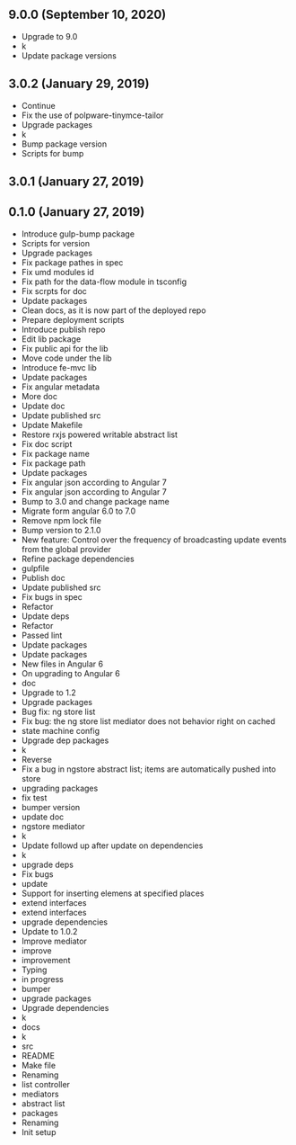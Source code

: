 ## 9.0.0 (September 10, 2020)
  - Upgrade to 9.0
  - k
  - Update package versions

## 3.0.2 (January 29, 2019)
  - Continue
  - Fix the use of polpware-tinymce-tailor
  - Upgrade packages
  - k
  - Bump package version
  - Scripts for bump

## 3.0.1 (January 27, 2019)


## 0.1.0 (January 27, 2019)
  - Introduce gulp-bump package
  - Scripts for version
  - Upgrade packages
  - Fix package pathes in spec
  - Fix umd modules id
  - Fix path for the data-flow module in tsconfig
  - Fix scrpts for doc
  - Update packages
  - Clean docs, as it is now part of the deployed repo
  - Prepare deployment scripts
  - Introduce publish repo
  - Edit lib package
  - Fix public api for the lib
  - Move code under the lib
  - Introduce fe-mvc lib
  - Update packages
  - Fix angular metadata
  - More doc
  - Update doc
  - Update published src
  - Update Makefile
  - Restore rxjs powered writable abstract list
  - Fix doc script
  - Fix package name
  - Fix package path
  - Update packages
  - Fix angular json according to Angular 7
  - Fix angular json according to Angular 7
  - Bump to 3.0 and change package name
  - Migrate form angular 6.0 to 7.0
  - Remove npm lock file
  - Bump version to 2.1.0
  - New feature: Control over the frequency of broadcasting update events from the global provider
  - Refine package dependencies
  - gulpfile
  - Publish doc
  - Update published src
  - Fix bugs in spec
  - Refactor
  - Update deps
  - Refactor
  - Passed lint
  - Update packages
  - Update packages
  - New files in Angular 6
  - On upgrading to Angular 6
  - doc
  - Upgrade to 1.2
  - Upgrade packages
  - Bug fix: ng store list
  - Fix bug: the ng store list mediator does not behavior right on cached
  - state machine config
  - Upgrade dep packages
  - k
  - Reverse
  - Fix a bug in ngstore abstract list; items are automatically pushed into store
  - upgrading packages
  - fix test
  - bumper version
  - update doc
  - ngstore mediator
  - k
  - Update followd up after update on dependencies
  - k
  - upgrade deps
  - Fix bugs
  - update
  - Support for inserting elemens at specified places
  - extend interfaces
  - extend interfaces
  - upgrade dependencies
  - Update to 1.0.2
  - Improve mediator
  - improve
  - improvement
  - Typing
  - in progress
  - bumper
  - upgrade packages
  - Upgrade dependencies
  - k
  - docs
  - k
  - src
  - README
  - Make file
  - Renaming
  - list controller
  - mediators
  - abstract list
  - packages
  - Renaming
  - Init setup

